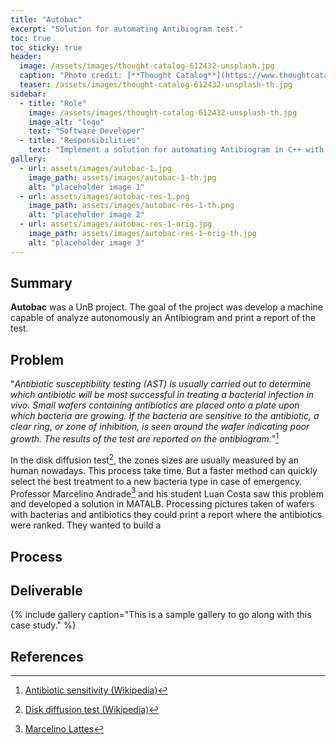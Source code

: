 ```yaml
---
title: "Autobac"
excerpt: "Solution for automating Antibiogram test."
toc: true
toc_sticky: true
header:
  image: /assets/images/thought-catalog-612432-unsplash.jpg
  caption: "Photo credit: [**Thought Catalog**](https://www.thoughtcatalog.com) in [**Unsplash**](https://unsplash.com)"
  teaser: /assets/images/thought-catalog-612432-unsplash-th.jpg
sidebar:
  - title: "Role"
    image: /assets/images/thought-catalog-612432-unsplash-th.jpg
    image_alt: "logo"
    text: "Software Developer"
  - title: "Responsibilities"
    text: "Implement a solution for automating Antibiogram in C++ with OpenCV"
gallery:
  - url: assets/images/autobac-1.jpg
    image_path: assets/images/autobac-1-th.jpg
    alt: "placeholder image 1"
  - url: assets/images/autobac-res-1.png
    image_path: assets/images/autobac-res-1-th.png
    alt: "placeholder image 2"
  - url: assets/images/autobac-res-1-orig.jpg
    image_path: assets/images/autobac-res-1-orig-th.jpg
    alt: "placeholder image 3"
---
```


## Summary

  **Autobac** was a UnB project. The goal of the project was develop a machine capable of analyze autonomously an Antibiogram and print a report of the test.

## Problem
  
  "_Antibiotic susceptibility testing (AST) is usually carried out to determine which antibiotic will be most successful in treating a bacterial infection in vivo. Small wafers containing antibiotics are placed onto a plate upon which bacteria are growing. If the bacteria are sensitive to the antibiotic, a clear ring, or zone of inhibition, is seen around the wafer indicating poor growth. The results of the test are reported on the antibiogram._"[^WIKI_AST]

  In the disk diffusion test[^WIKI_DDT], the zones sizes are usually measured by an human nowadays. This process take time. But a faster method can quickly select the best treatment to a new bacteria type in case of emergency. Professor Marcelino Andrade[^LATTES_MARC] and his student Luan Costa saw this problem and developed a solution in MATALB. Processing pictures taken of wafers with bacterias and antibiotics they could print a report where the antibiotics were ranked. They wanted to build a 



## Process

## Deliverable


{% include gallery caption="This is a sample gallery to go along with this case study." %}

## References

[^WIKI_AST]: [Antibiotic sensitivity (Wikipedia)](https://en.wikipedia.org/wiki/Antibiotic_sensitivity)
[^WIKI_DDT]: [Disk diffusion test (Wikipedia)](https://en.wikipedia.org/wiki/Disk_diffusion_test)
[^LATTES_MARC]: [Marcelino Lattes](http://lattes.cnpq.br/4739013535126469)
<!-- [^LATTES_LUAN]: [Luan Lattes]() -->
